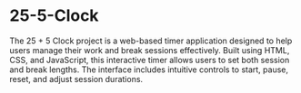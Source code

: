 # 25-5-Clock
The 25 + 5 Clock project is a web-based timer application designed to help users manage their work and break sessions effectively. Built using HTML, CSS, and JavaScript, this interactive timer allows users to set both session and break lengths. The interface includes intuitive controls to start, pause, reset, and adjust session durations.
